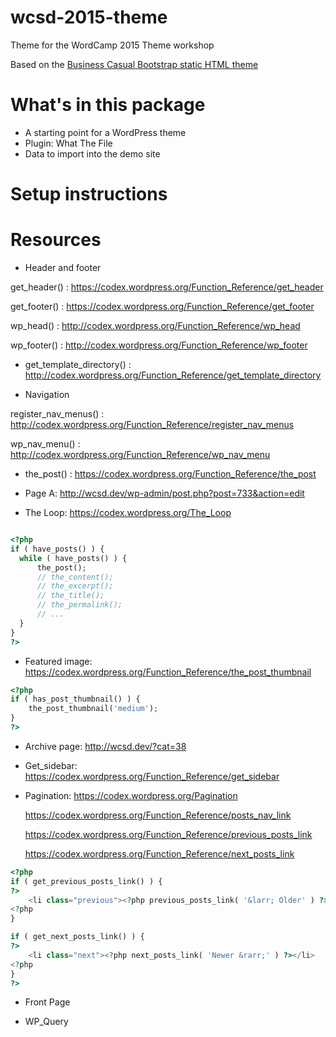 # wcsd-2015-theme
Theme for the WordCamp 2015 Theme workshop

Based on the [Business Casual Bootstrap static HTML theme](https://github.com/IronSummitMedia/startbootstrap-business-casual)

# What's in this package
- A starting point for a WordPress theme
- Plugin: What The File
- Data to import into the demo site

# Setup instructions

# Resources

- Header and footer

get_header() : https://codex.wordpress.org/Function_Reference/get_header

get_footer() : https://codex.wordpress.org/Function_Reference/get_footer

wp_head() : http://codex.wordpress.org/Function_Reference/wp_head

wp_footer() : http://codex.wordpress.org/Function_Reference/wp_footer

- get_template_directory() : http://codex.wordpress.org/Function_Reference/get_template_directory

- Navigation

register_nav_menus() : http://codex.wordpress.org/Function_Reference/register_nav_menus

wp_nav_menu() : http://codex.wordpress.org/Function_Reference/wp_nav_menu

- the_post() : https://codex.wordpress.org/Function_Reference/the_post

- Page A: http://wcsd.dev/wp-admin/post.php?post=733&action=edit

- The Loop: https://codex.wordpress.org/The_Loop

```php

<?php
if ( have_posts() ) {
  while ( have_posts() ) {
      the_post();
      // the_content();
      // the_excerpt();
      // the_title();
      // the_permalink();
      // ...
  }
}
?>
```

- Featured image: https://codex.wordpress.org/Function_Reference/the_post_thumbnail

```php
<?php
if ( has_post_thumbnail() ) {
    the_post_thumbnail('medium');
} 
?>
```

- Archive page: http://wcsd.dev/?cat=38

- Get_sidebar: https://codex.wordpress.org/Function_Reference/get_sidebar

- Pagination: https://codex.wordpress.org/Pagination

  https://codex.wordpress.org/Function_Reference/posts_nav_link

  https://codex.wordpress.org/Function_Reference/previous_posts_link

  https://codex.wordpress.org/Function_Reference/next_posts_link

```php
<?php 
if ( get_previous_posts_link() ) {
?>
    <li class="previous"><?php previous_posts_link( '&larr; Older' ) ?></li>
<?php 
}

if ( get_next_posts_link() ) {
?>
    <li class="next"><?php next_posts_link( 'Newer &rarr;' ) ?></li>
<?php 
}
?>
```

- Front Page

- WP_Query